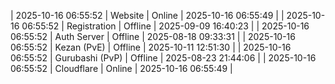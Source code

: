 | 2025-10-16 06:55:52 | Website | Online | 2025-10-16 06:55:49 |
| 2025-10-16 06:55:52 | Registration | Offline | 2025-09-09 16:40:23 |
| 2025-10-16 06:55:52 | Auth Server | Offline | 2025-08-18 09:33:31 |
| 2025-10-16 06:55:52 | Kezan (PvE) | Offline | 2025-10-11 12:51:30 |
| 2025-10-16 06:55:52 | Gurubashi (PvP) | Offline | 2025-08-23 21:44:06 |
| 2025-10-16 06:55:52 | Cloudflare | Online | 2025-10-16 06:55:49 |
